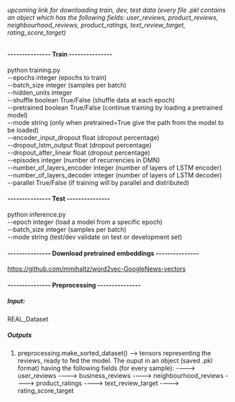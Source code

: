 ###### *upcoming link for downloading train, dev, test data (every file .pkl contains an object which has the following fields: user_reviews, product_reviews, neighbourhood_reviews, product_ratings, text_review_target, rating_score_target)*

#### --------------- Train ---------------
python training.py   
--epochs integer (epochs to train)  
--batch_size integer (samples per batch)  
--hidden_units integer  
--shuffle boolean True/False (shuffle data at each epoch)  
--pretrained boolean True/False (continue training by loading a pretrained model)  
--mode string (only when pretrained=True give the path from the model to be loaded)  
--encoder_input_dropout float (dropout percentage)  
--dropout_lstm_output float (dropout percentage)  
--dropout_after_linear float (dropout percentage)  
--episodes integer (number of recurrencies in DMN)  
--number_of_layers_encoder integer (number of layers of LSTM encoder)  
--number_of_layers_decoder integer (number of layers of LSTM decoder)  
--parallel True/False (if training will by parallel and distributed)  



#### --------------- Test ---------------
python inference.py  
--epoch integer (load a model from a specific epoch)  
--batch_size integer (samples per batch)  
--mode string (test/dev validate on test or development set)


#### --------------- Download pretrained embeddings ---------------
https://github.com/mmihaltz/word2vec-GoogleNews-vectors

#### --------------- Preprocessing ---------------
##### Input:
REAL_Dataset
##### Outputs
1. preprocessing.make_sorted_dataset() --> tensors representing the reviews, ready to fed the model.
The ouput in an object (saved .pkl format) having the following fields (for every sample):
----> user_reviews
----> business_reviews
----> neighbourhood_reviews
----> product_ratings
----> text_review_target
----> rating_score_target
